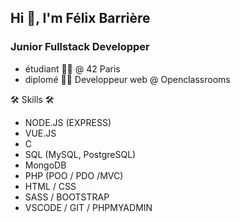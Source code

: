 ## Hi 👋, I'm Félix Barrière

### Junior Fullstack Developper


*	étudiant 🧑‍🎓 @ 42 Paris
*	diplomé 👨‍🎓 Developpeur web @ Openclassrooms


🛠 Skills 🛠
*	NODE.JS (EXPRESS)
*	VUE.JS
*	C
*	SQL (MySQL, PostgreSQL)
*	MongoDB
*	PHP (POO / PDO /MVC)
*	HTML / CSS
*	SASS / BOOTSTRAP
*	VSCODE / GIT / PHPMYADMIN



